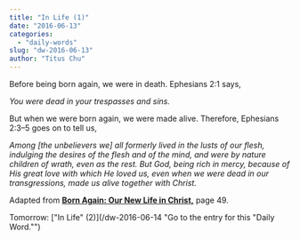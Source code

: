 ```yaml
---
title: "In Life (1)"
date: "2016-06-13"
categories: 
  - "daily-words"
slug: "dw-2016-06-13"
author: "Titus Chu"
---
```


Before being born again, we were in death. Ephesians 2:1 says,

_You were dead in your trespasses and sins._

But when we were born again, we were made alive. Therefore, Ephesians 2:3–5 goes on to tell us,

_Among \[the unbelievers we\] all formerly lived in the lusts of our flesh, indulging the desires of the flesh and of the mind, and were by nature children of wrath, even as the rest. But God, being rich in mercy, because of His great love with which He loved us, even when we were dead in our transgressions, made us alive together with Christ._

Adapted from __[Born Again: Our New Life in Christ,](/book-born-again/ "Go to the listing for this book.")__ page 49.

Tomorrow: ["In Life" (2)](/dw-2016-06-14 "Go to the entry for this "Daily Word."")
